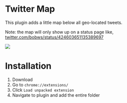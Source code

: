Twitter Map
========

This plugin adds a little map below all geo-located tweets.

Note: the map will only show up on a status page like, [twitter.com/bobws/status/424603651135389697](https://twitter.com/bobws/status/424603651135389697)

![](https://i.cloudup.com/4OM268iFxH-2000x2000.png)

Installation
============

1. Download
2. Go to  `chrome://extensions/`
3. Click `Load unpacked extension` 
4. Navigate to plugin and add the entire folder